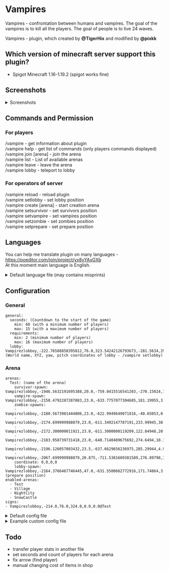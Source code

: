 # Vampires
Vampires - confrontation between humans and vampires. The goal of the vampires is to kill all the players. The goal of people is to live 24 waves.

Vampires - plugin, which created by **@TigerHix** and modified by **@pixkk** 

## Which version of minecraft server support this plugin?
- Spigot Minecraft 1.16-1.19.2 (spigot works fine)

## Screenshots
<details>
  <summary>Screenshots</summary>
  
![image](https://user-images.githubusercontent.com/30828435/191724072-8944fc4f-b960-448b-b461-d67fb3618fc0.png)
![image](https://user-images.githubusercontent.com/30828435/191724144-1ee353ee-ed0d-4d4a-a235-f61d20143a0a.png)
![image](https://user-images.githubusercontent.com/30828435/191724220-1ec19ccf-33d7-4aca-a454-0d1fb9ff5d09.png)
![image](https://user-images.githubusercontent.com/30828435/191724710-daaf3f8b-1c15-4116-b32f-1bd8a39f0ce7.png)
![image](https://user-images.githubusercontent.com/30828435/191724778-02207e9b-2c3f-40c7-9484-88802e565419.png)

</details>


## Commands and Permission
### For players
/vampire - get information about plugin  
/vampire help - get list of commands (only players commands displayed)  
/vampire join [arena] - join the arena  
/vampire list - List of available arenas  
/vampire leave - leave the arena  
/vampire lobby - teleport to lobby  
### For operators of server
/vampire reload - reload plugin  
/vampire setlobby - set lobby position  
/vampire create [arena] - start creation arena  
/vampire setsurvivor - set survivors position  
/vampire setvampire - set vampires position  
/vampire setzombie - set zombies position  
/vampire setprepare - set prepare position  

## Languages
You can help me translate plugin on many languages - https://poeditor.com/join/project/yx8vYAxGXb  
At this moment main language is English.  


<details>
  <summary>Default language file (may contains misprints)</summary>
  
  ```
# Messages file

available-commands: Available commands
join-command: Join the game
leave-command: Leave current game
lobby-command: Teleport to the lobby
help-command: Show this page
list-of-arenas: List of available arenas
invalid-arguments: Invalid arguments. Use command
arena-not-exist: Arena does not exist!
arena-exist: This arena already exists!
arena-created: The arena has been successfully created! Now set the spawn point for
  survivors ("/vampire setsurvivor.")
survivor-spawn-created: The spawn location of the survivors is set. Now set a spawn
  point of vampires ("/vampire setvampire")
prepare-created: Waiting room set up! The arena has been completed.
vampire-spawn-created: Vampire spawn location is set. Now set a spawn point of zombies
  ("/vampire setvampire")
zombie-spawn-in-progress: Zombie spawn location is set. Enter the command again to
  install next point. The minimum number of points is 5.
zombie-spawn-created: Zombie spawn locations are set. You can continue to install
  more points. If you are ready, type /vampire setprepare for install a spawn point
  of prepare.
zombie-spawn-not-enough: Not enough zombie spawn points. To install additional
need-create-arena: First, create an arena /vampire create [target].
need-survivor-spawn: 'First, set the survivor spawn location: "/vampire setsurvivor."'
need-vampire-spawn: 'First, set the vampire spawn location: "/vampire setvampire."'
already-in-game: You are already in the game!
in-game: You are in the game!
game-started: The game has already started!
full-arena: The arena is full!
not-in-game: You are not in the game!
no-leave: You can't leave the game now!
too-many-arguments: Too many arguments! Use command
lobby-created: Lobby successfully installed!
plugin-reloaded: Plugin settings reloaded!
unknown-command: 'Unknown command. List of all commands: "/vampire help"'
gold-1: gold!
gold-2: Gold!
gold-3: Gold
blood-1: blood!
blood-2: Blood!
blood-3: Blood
blood-4: blood
get-ready: Get ready
wave: Wave
survivors: Survivors
survivors-2: survivors
vampires: Vampires
zombies: Zombie
sign-waiting: Expectation
sign-started: game in progress
map-name: Map
players: Players
player: Player
joined: joined the game.
you-are-joined: You have joined the game.
was-kicked: was excluded from the game.
left-the-game: left the game.
you-left-the-game: You have left the game.
arena-reset: The arena has been reset.
the-game-will-start-soon: The game will start soon!
game-will-start-in: The game will start in
seconds: sec.
you-are-vampire: TASTE THEIR BLOOD
became-vampire: YOU BECAME A VAMPIRE
you-are-alive: SURVIVE AT ANY COST
first-wave: The first wave will start in 30 seconds, get ready.
before-the-next-wave: before the next wave.
last-wave: Last wave. Hold on for more than 2 minutes...
game-over: The game is over!
won: won!
cost: Price
vampire-fang: Vampire Fang
original-vampire-fang: original vampire scream
head: Head
clothes: clothing
wooden-sword: wooden sword
stone-sword: stone sword
iron-sword: an iron sword
lava-sword: lava sword
pumice-sword: lava sword
steel-spring: steel spring
plasma-cutter: Plasma cutter
inflatable-bar: inflatable bar
piercing-shard: Piercing Shard
stone-shard: stone shard
hardened-steel: Hardened steel
tempered-piercing-shard: Tempered Piercing Shard
tempered-stone-shard: Hardened Stone Shard
tempered-plasma-cutter: Tempered Plasma Sword
sword-of-god: Sword of God
leather-set: Leather set
iron-set: iron kit
tempered-leather-set: Hardened Leather Set
tempered-iron-set: Hardened Iron Set
spiked-leather-set: Spiked Leather Set
spiked-iron-set: Spiked Iron Set
good-set: Good set
student-snack: Student snack
tropical-resort: tropical resort
take-out: take out
pig-out: pig out
homemade-food: homemade food
food-of-the-gods: food of the gods
health-potion: Health Potion
health-regeneration: Potion of Regeneration
potion-of-the-god: Potion of God
hardened-leather-helm: Hardened Leather Helm
hardened-leather-chestplate: Hardened Leather Chest
hardened-leather-leggings: Hardened Leather Leggings
hardened-leather-boots: Tempered Leather Boots
tempered-iron-helm: Wrought iron helmet
tempered-iron-chestplate: Wrought iron breastplate
tempered-iron-leggings: Wrought Iron Leggings
tempered-iron-boots: Wrought iron boots
spiked-leather-helm: Spiked Leather Helm
spiked-leather-chestplate: Spiked Leather Chest
spiked-leather-leggings: Spiked Leather Leggings
spiked-leather-boots: Studded leather boots
spiked-iron-helm: Spiked Iron Helm
spiked-iron-chestplate: Spiked Iron Breastplate
spiked-iron-leggings: Spiked Iron Leggings
spiked-iron-boots: Spiked Iron Boots
diamond-helm: God's Diamond Helmet
diamond-chestplate: Diamond Breastplate of God
diamond-leggings: Diamond Leggings of God
diamond-boots: Diamond Boots of God
blazing-blade: blazing blade
leave-arena: Leave the arena
no-name-of-arena: Arena name missing.
sign-created: Plate created
sign-removed: Decal removed
id-dead: killed by zombies or crashed
gamers-left: Left
was-killed: was killed
impossible-use-command-now: You can't use this command right now.
enter-command: Enter
for-leave-arena: to leave the game
disabled: Disabled...
arena-is-full: The arena is full!
buy-in-shop-success: The purchase was successful!
shop: Score
not-enough: Not enough
for-purchase: for purchase
flaming-arrow: flaming arrow
flaming-arrow-desc: Indicates nearest survivor
vampire-regeneration: Vampire regeneration
vampire-regeneration-desc: 30 seconds of strong regeneration
instant-health: Instant Health
instant-health-desc: Fully replenish your health bar
vampire-aura: Vampire Aura
vampire-aura-desc: Super strength for 15 seconds
vampire-jump: Vampire Jump
vampire-jump-desc: Crazy jump. Lasts until next death
health-boost: Health Boost
health-boost-desc: Additional row of hearts. Lasts until next death
not-sure-needed: Not sure if you need it now
follow-arrow: follow the arrow
  ```
</details>

## Configuration

### General
```
general:
  seconds: (Countdown to the start of the game) 
    min: 60 (with a minimum number of players) 
    max: 15 (with a maximum number of players) 
  requirements:
    min: 2 (minimum number of players) 
    max: 16 (maximum number of players) 
  lobby: Vampirezlobboy,-222.76588858395812,76.0,323.54242126793673,-281.5634,29.700142 (World name, XYZ, yaw, pitch coordinates of lobby - /vampire setlobby)
```
### Arena
```
arenas:
  Test: (name of the arena) 
    survivor-spawn: Vampirezlobboy,-1946.5632191695388,20.0,-759.0415516541203,-270.15024,7.0499616
    vampire-spawn: Vampirezlobboy,-2158.4792287287883,23.0,-633.7757077304685,181.19955,3.4499598
    zombie-spawns:
    - Vampirezlobboy,-2180.5673981444806,23.0,-622.9949649071816,-40.65053,0.2999567
    - Vampirezlobboy,-2174.699999988079,23.0,-611.3492147787191,233.99945,38.69996
    - Vampirezlobboy,-2172.300000011921,23.0,-611.3000000119209,122.84948,20.549957
    - Vampirezlobboy,-2183.958739731418,23.0,-640.7140489675692,274.6494,10.199974
    - Vampirezlobboy,-2196.126057003432,23.5,-637.6629656236975,285.29944,4.949981
    - Vampirezlobboy,-2067.699999988079,20.875,-711.5381609381589,276.89798,14.699987
    coordinate: 0,0,0,0
    lobby-spawn: Vampirezlobboy,-2164.3766467746445,47.0,-631.5500662772916,171.74864,3.1499932 (prepare position)
enabled-arenas:
  - Test
  - Village
  - NightCity
  - SnowCastle
signs:
- Vampirezlobboy,-214.0,76.0,324.0,0.0,0.0@Test
```

  
<details>
  <summary>Default config file</summary>
  
  ```
  general:
    seconds:
      min: 60
      max: 15
    requirements:
      min: 2
      max: 16
  ```
</details>
<details>
  <summary>Example custom config file</summary>
  
  ```
  general:
    seconds:
      min: 60
      max: 15
    requirements:
      min: 2
      max: 16
    lobby: Vampirezlobboy,-222.76588858395812,76.0,323.54242126793673,-281.5634,29.700142
players:
  memduhg:
    coins: 5
    vampire-kills: 0
    survivor-kills: 1
    vampire-wins: 0
    survivor-wins: 0
  pixkk:
    coins: 162
    vampire-kills: 0
    survivor-kills: 1
    vampire-wins: 0
    survivor-wins: 0
  georgiy0804:
    coins: 262
    vampire-kills: 3
    survivor-kills: 0
    vampire-wins: 0
    survivor-wins: 0
arenas:
  Test:
    survivor-spawn: Vampirezlobboy,-1946.5632191695388,20.0,-759.0415516541203,-270.15024,7.0499616
    vampire-spawn: Vampirezlobboy,-2158.4792287287883,23.0,-633.7757077304685,181.19955,3.4499598
    zombie-spawns:
    - Vampirezlobboy,-2180.5673981444806,23.0,-622.9949649071816,-40.65053,0.2999567
    - Vampirezlobboy,-2174.699999988079,23.0,-611.3492147787191,233.99945,38.69996
    - Vampirezlobboy,-2172.300000011921,23.0,-611.3000000119209,122.84948,20.549957
    - Vampirezlobboy,-2183.958739731418,23.0,-640.7140489675692,274.6494,10.199974
    - Vampirezlobboy,-2196.126057003432,23.5,-637.6629656236975,285.29944,4.949981
    - Vampirezlobboy,-2067.699999988079,20.875,-711.5381609381589,276.89798,14.699987
    coordinate: 0,0,0,0
    lobby-spawn: Vampirezlobboy,-2164.3766467746445,47.0,-631.5500662772916,171.74864,3.1499932
  enabled-arenas:
  - Test
  - Village
  - NightCity
  - SnowCastle
signs:
- Vampirezlobboy,-214.0,76.0,324.0,0.0,0.0@Arp

  ```
</details>

## Todo

- transfer player stats in another file 
- set seconds and count of players for each arena
- fix arrow (find player)
- manual changing cost of items in shop
